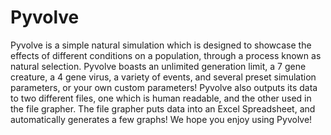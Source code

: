 # Pyvolve
Pyvolve is a simple natural simulation which is designed to showcase the effects of different conditions on a population, through a process known as natural selection.
Pyvolve boasts an unlimited generation limit, a 7 gene creature, a 4 gene virus, a variety of events, and several preset simulation parameters, or your own custom parameters! Pyvolve also outputs its data to two different files, one which is human readable, and the other used in the file grapher. The file grapher puts data into an Excel Spreadsheet, and automatically generates a few graphs!
We hope you enjoy using Pyvolve!
